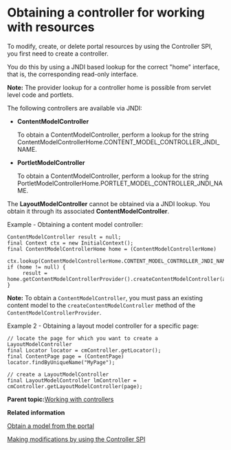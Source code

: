 # Obtaining a controller for working with resources 

To modify, create, or delete portal resources by using the Controller SPI, you first need to create a controller.

You do this by using a JNDI based lookup for the correct "home" interface, that is, the corresponding read-only interface.

**Note:** The provider lookup for a controller home is possible from servlet level code and portlets.

The following controllers are available via JNDI:

-   **ContentModelController**

    To obtain a ContentModelController, perform a lookup for the string ContentModelControllerHome.CONTENT\_MODEL\_CONTROLLER\_JNDI\_NAME.

-   **PortletModelController**

    To obtain a ContentModelController, perform a lookup for the string PortletModelControllerHome.PORTLET\_MODEL\_CONTROLLER\_JNDI\_NAME.


The **LayoutModelController** cannot be obtained via a JNDI lookup. You obtain it through its associated **ContentModelController**.

Example - Obtaining a content model controller:

```
ContentModelController result = null;
final Context ctx = new InitialContext();
final ContentModelControllerHome home = (ContentModelControllerHome) 
     ctx.lookup(ContentModelControllerHome.CONTENT_MODEL_CONTROLLER_JNDI_NAME);
if (home != null) {
     result = home.getContentModelControllerProvider().createContentModelController(aContentModel);
}

```

**Note:** To obtain a `ContentModelController`, you must pass an existing content model to the `createContentModelController` method of the `ContentModelControllerProvider`.

Example 2 - Obtaining a layout model controller for a specific page:

```
// locate the page for which you want to create a LayoutModelController
final Locator locator = cmController.getLocator();
final ContentPage page = (ContentPage) locator.findByUniqueName("MyPage");

// create a LayoutModelController
final LayoutModelController lmController = cmController.getLayoutModelController(page);

```

**Parent topic:**[Working with controllers ](../dev/ctrlrapit_wrk.md)

**Related information**  


[Obtain a model from the portal](../dev/dgn_modelobt.md)

[Making modifications by using the Controller SPI ](../dev/ctrlrapit_mdfy.md)

